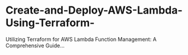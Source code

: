 # Create-and-Deploy-AWS-Lambda-Using-Terraform-
Utilizing Terraform for AWS Lambda Function Management: A Comprehensive Guide...
